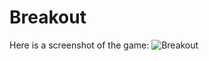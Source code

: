 # Breakout

Here is a screenshot of the game:
![Breakout](https://user-images.githubusercontent.com/56814825/134376150-44e4cc36-3aa7-4409-a1e0-daa17d7d041e.PNG)
